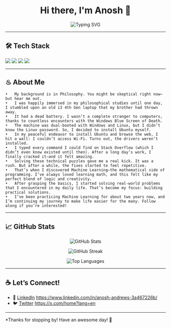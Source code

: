 <h1 align="center">Hi there, I'm Anosh 👋</h1>

<p align="center">
  <img src="https://readme-typing-svg.herokuapp.com?font=Fira+Code&size=24&pause=1000&color=36BCF7&center=true&vCenter=true&width=435&lines=Machine+Learning+Engineer;Artist+%7C+Creative+Coder;Lifelong+Learner" alt="Typing SVG" />
</p>

---

## 🛠️ Tech Stack

<img src="https://img.shields.io/badge/Python-3670A0?style=for-the-badge&logo=python&logoColor=white"/>
<img src="https://img.shields.io/badge/TensorFlow-FF6F00?style=for-the-badge&logo=tensorflow&logoColor=white"/>
<img src="https://img.shields.io/badge/PyTorch-EE4C2C?style=for-the-badge&logo=PyTorch&logoColor=white"/>
<img src="https://img.shields.io/badge/GitHub-181717?style=for-the-badge&logo=github&logoColor=white"/>

---

## ♨︎ About Me

	•	My background is in Philosophy. You might be skeptical right now—but hear me out.
	•	I was happily immersed in my philosophical studies until one day, I stumbled upon an old i3 4th Gen laptop that my brother had thrown away.
	•	It had a dead battery. I wasn’t a complete stranger to computers, thanks to countless encounters with the Windows Blue Screen of Death.
	•	The machine was dual-booted with Windows and Linux, but I didn’t know the Linux password. So, I decided to install Ubuntu myself.
	•	In my peaceful endeavor to install Ubuntu and browse the web, I hit a wall: I couldn’t access Wi-Fi. Turns out, the drivers weren’t installed.
	•	I typed every command I could find on Stack Overflow (which I didn’t even know existed until then). After a long day’s work, I finally cracked it—and it felt amazing.
	•	Solving these technical puzzles gave me a real kick. It was a rush. But after a while, the fixes started to feel repetitive.
	•	That’s when I discovered Machine Learning—the mathematical side of programming. I’ve always loved learning math, and this felt like my perfect blend of logic and creativity.
	•	After grasping the basics, I started solving real-world problems that I encountered in my daily life. That’s become my focus: building practical solutions.
	•	I’ve been practicing Machine Learning for about two years now, and I’m continuing my journey to make life easier for the many. Follow along if you’re interested!

---

## 📈 GitHub Stats

<p align="center">
  <img src="https://github-readme-stats.vercel.app/api?username=anoshandrews&show_icons=true&theme=solarized-light" alt="GitHub Stats"/>
</p>

<p align="center">
  <img src="https://github-readme-streak-stats.herokuapp.com/?user=anoshandrews&theme=solarized-light" alt="GitHub Streak"/>
</p>

<p align="center">
  <img src="https://github-readme-stats.vercel.app/api/top-langs/?username=anoshandrews&layout=compact&theme=solarized-light" alt="Top Languages"/>
</p>

---

## ☕ Let’s Connect!

- 💼 [LinkedIn](https://www.linkedin.com/) https://www.linkedin.com/in/anosh-andrews-3a467226b/
- 🐦 [Twitter](https://twitter.com/) https://x.com/home?lang=en

---

*Thanks for stopping by! Have an awesome day! 🚀

